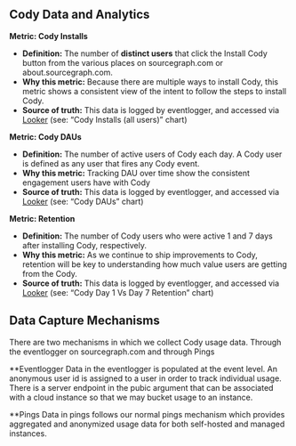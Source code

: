 ## Cody Data and Analytics

**Metric: Cody Installs**

- **Definition:** The number of **distinct users** that click the Install Cody button from the various places on sourcegraph.com or about.sourcegraph.com.
- **Why this metric:** Because there are multiple ways to install Cody, this metric shows a consistent view of the intent to follow the steps to install Cody.
- **Source of truth:** This data is logged by eventlogger, and accessed via [Looker](https://sourcegraph.looker.com/dashboards/476?Server+Endpoint=) (see: “Cody Installs (all users)” chart)

**Metric: Cody DAUs**

- **Definition:** The number of active users of Cody each day. A Cody user is defined as any user that fires any Cody event.
- **Why this metric:** Tracking DAU over time show the consistent engagement users have with Cody
- **Source of truth:** This data is logged by eventlogger, and accessed via [Looker](https://sourcegraph.looker.com/dashboards/476?Server+Endpoint=) (see: “Cody DAUs” chart)

**Metric: Retention**

- **Definition:** The number of Cody users who were active 1 and 7 days after installing Cody, respectively.
- **Why this metric:** As we continue to ship improvements to Cody, retention will be key to understanding how much value users are getting from the Cody.
- **Source of truth:** This data is logged by eventlogger, and accessed via [Looker](https://sourcegraph.looker.com/dashboards/476?Server+Endpoint=) (see: “Cody Day 1 Vs Day 7 Retention” chart)

## Data Capture Mechanisms

There are two mechanisms in which we collect Cody usage data. Through the eventlogger on sourcegraph.com and through Pings

\*\*Eventlogger
Data in the eventlogger is populated at the event level. An anonymous user id is assigned to a user in order to track individual usage. There is a server endpoint in the pubic argument that can be associated with a cloud instance so that we may bucket usage to an instance.

\*\*Pings
Data in pings follows our normal pings mechanism which provides aggregated and anonymized usage data for both self-hosted and managed instances.
